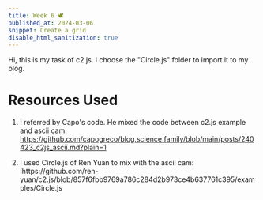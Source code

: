 ```yaml
---
title: Week 6 🕊
published_at: 2024-03-06
snippet: Create a grid
disable_html_sanitization: true
---
```



Hi, this is my task of c2.js. I choose the "Circle.js" folder to import it to my blog. 

<script src="/script/c2.js"></script>

<canvas id='c2'></canvas> 

<script>

//Created by Ren Yuan


const renderer = new c2.Renderer(document.getElementById('c2'));
resize();

renderer.background('#cccccc');
let random = new c2.Random();


class Agent extends c2.Circle{
    constructor() {
        let x = random.next(renderer.width);
        let y = random.next(renderer.height);
        let r = random.next(renderer.width/4);
        super(x, y, r);

        this.vx = random.next(-2, 2);
        this.vy = random.next(-2, 2);
        this.color = c2.Color.hsl(random.next(0, 30), random.next(30, 60), random.next(20, 100));
    }

    update(){
        this.p.x += this.vx;
        this.p.y += this.vy;

        if (this.p.x < this.r) {
            this.p.x = this.r;
            this.vx *= -1;
        } else if (this.p.x > renderer.width-this.r) {
            this.p.x = renderer.width-this.r;
            this.vx *= -1;
        }
        if (this.p.y < this.r) {
            this.p.y = this.r;
            this.vy *= -1;
        } else if (this.p.y > renderer.height-this.r) {
            this.p.y = renderer.height-this.r;
            this.vy *= -1;
        }
    }

    display(){
        renderer.stroke(false);
        renderer.fill(this.color);
        renderer.circle(this);
    }
}


let agents = [];
for (let i = 0; i < 10; i++) agents[i] = new Agent();


renderer.draw(() => {
    renderer.clear();

    for (let i = 0; i < agents.length; i++) {
        agents[i].update();
        agents[i].display();
    }

    for (let i = 0; i < agents.length-1; i++) {
        for (let j = i+1; j < agents.length; j++) {
          let points = agents[i].intersection(agents[j]);
            if(points!=null){
              let c = c2.Color.lerp(agents[i].color, agents[j].color, .5);
              renderer.stroke(c);
              renderer.lineWidth(2);
              renderer.line(points[0].x, points[0].y, points[1].x, points[1].y);
              
              renderer.stroke('#333333');
              renderer.lineWidth(5);
              renderer.point(points[0]);
              renderer.point(points[1]);
            }
        }
    }
});


window.addEventListener('resize', resize);
function resize() {
    let parent = renderer.canvas.parentElement;
    renderer.size(parent.clientWidth, parent.clientWidth / 16 * 9);
}
</script>

# Resources Used

1. I referred by Capo's code. He mixed the code between c2.js example and ascii cam: https://github.com/capogreco/blog.science.family/blob/main/posts/240423_c2js_ascii.md?plain=1

2. I used Circle.js of Ren Yuan to mix with the ascii cam: Ihttps://github.com/ren-yuan/c2.js/blob/857f6fbb9769a786c284d2b973ce4b637761c395/examples/Circle.js